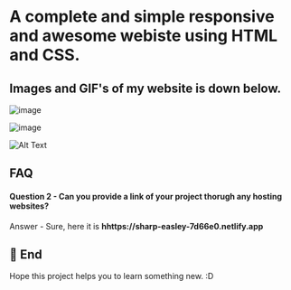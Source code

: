 # A complete and simple responsive and awesome webiste using HTML and CSS.
## Images and GIF's of my website is down below.


![image](https://user-images.githubusercontent.com/95962046/154978729-0095bb03-05f4-4ef3-8878-32e88a602208.png)







![image](https://user-images.githubusercontent.com/95962046/154979020-b665eccb-faa0-4ead-a450-edf662efdacd.png)



![Alt Text](https://media.giphy.com/media/Ysuik6Vd7e3NIUVKsa/giphy.gif) 
 
## FAQ

#### Question 2 - Can you provide a link of your project thorugh any hosting websites?

Answer - Sure, here it is **hhttps://sharp-easley-7d66e0.netlify.app**

## 🚀 End
Hope this project helps you to learn something new. :D